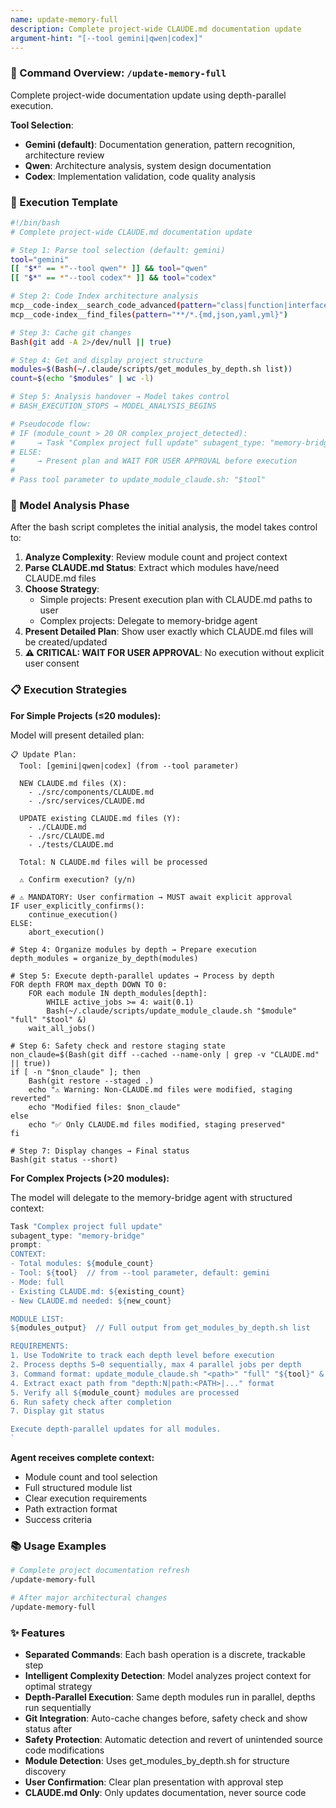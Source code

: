```yaml
---
name: update-memory-full
description: Complete project-wide CLAUDE.md documentation update
argument-hint: "[--tool gemini|qwen|codex]"
---
```


### 🚀 Command Overview: `/update-memory-full`

Complete project-wide documentation update using depth-parallel execution.

**Tool Selection**:
- **Gemini (default)**: Documentation generation, pattern recognition, architecture review
- **Qwen**: Architecture analysis, system design documentation
- **Codex**: Implementation validation, code quality analysis

### 📝 Execution Template

```bash
#!/bin/bash
# Complete project-wide CLAUDE.md documentation update

# Step 1: Parse tool selection (default: gemini)
tool="gemini"
[[ "$*" == *"--tool qwen"* ]] && tool="qwen"
[[ "$*" == *"--tool codex"* ]] && tool="codex"

# Step 2: Code Index architecture analysis
mcp__code-index__search_code_advanced(pattern="class|function|interface", file_pattern="**/*.{ts,js,py}")
mcp__code-index__find_files(pattern="**/*.{md,json,yaml,yml}")

# Step 3: Cache git changes
Bash(git add -A 2>/dev/null || true)

# Step 4: Get and display project structure
modules=$(Bash(~/.claude/scripts/get_modules_by_depth.sh list))
count=$(echo "$modules" | wc -l)

# Step 5: Analysis handover → Model takes control
# BASH_EXECUTION_STOPS → MODEL_ANALYSIS_BEGINS

# Pseudocode flow:
# IF (module_count > 20 OR complex_project_detected):
#     → Task "Complex project full update" subagent_type: "memory-bridge"
# ELSE:
#     → Present plan and WAIT FOR USER APPROVAL before execution
#
# Pass tool parameter to update_module_claude.sh: "$tool"
```

### 🧠 Model Analysis Phase

After the bash script completes the initial analysis, the model takes control to:

1. **Analyze Complexity**: Review module count and project context
2. **Parse CLAUDE.md Status**: Extract which modules have/need CLAUDE.md files
3. **Choose Strategy**:
   - Simple projects: Present execution plan with CLAUDE.md paths to user
   - Complex projects: Delegate to memory-bridge agent
4. **Present Detailed Plan**: Show user exactly which CLAUDE.md files will be created/updated
5. **⚠️ CRITICAL: WAIT FOR USER APPROVAL**: No execution without explicit user consent

### 📋 Execution Strategies

**For Simple Projects (≤20 modules):**

Model will present detailed plan:
```
📋 Update Plan:
  Tool: [gemini|qwen|codex] (from --tool parameter)

  NEW CLAUDE.md files (X):
    - ./src/components/CLAUDE.md
    - ./src/services/CLAUDE.md

  UPDATE existing CLAUDE.md files (Y):
    - ./CLAUDE.md
    - ./src/CLAUDE.md
    - ./tests/CLAUDE.md

  Total: N CLAUDE.md files will be processed

  ⚠️ Confirm execution? (y/n)
```

```pseudo
# ⚠️ MANDATORY: User confirmation → MUST await explicit approval  
IF user_explicitly_confirms():
    continue_execution()
ELSE:
    abort_execution()

# Step 4: Organize modules by depth → Prepare execution
depth_modules = organize_by_depth(modules)

# Step 5: Execute depth-parallel updates → Process by depth
FOR depth FROM max_depth DOWN TO 0:
    FOR each module IN depth_modules[depth]:
        WHILE active_jobs >= 4: wait(0.1)
        Bash(~/.claude/scripts/update_module_claude.sh "$module" "full" "$tool" &)
    wait_all_jobs()

# Step 6: Safety check and restore staging state
non_claude=$(Bash(git diff --cached --name-only | grep -v "CLAUDE.md" || true))
if [ -n "$non_claude" ]; then
    Bash(git restore --staged .)
    echo "⚠️ Warning: Non-CLAUDE.md files were modified, staging reverted"
    echo "Modified files: $non_claude"
else
    echo "✅ Only CLAUDE.md files modified, staging preserved"
fi

# Step 7: Display changes → Final status
Bash(git status --short)
```

**For Complex Projects (>20 modules):**

The model will delegate to the memory-bridge agent with structured context:

```javascript
Task "Complex project full update"
subagent_type: "memory-bridge"
prompt: `
CONTEXT:
- Total modules: ${module_count}
- Tool: ${tool}  // from --tool parameter, default: gemini
- Mode: full
- Existing CLAUDE.md: ${existing_count}
- New CLAUDE.md needed: ${new_count}

MODULE LIST:
${modules_output}  // Full output from get_modules_by_depth.sh list

REQUIREMENTS:
1. Use TodoWrite to track each depth level before execution
2. Process depths 5→0 sequentially, max 4 parallel jobs per depth
3. Command format: update_module_claude.sh "<path>" "full" "${tool}" &
4. Extract exact path from "depth:N|path:<PATH>|..." format
5. Verify all ${module_count} modules are processed
6. Run safety check after completion
7. Display git status

Execute depth-parallel updates for all modules.
`
```

**Agent receives complete context:**
- Module count and tool selection
- Full structured module list
- Clear execution requirements
- Path extraction format
- Success criteria


### 📚 Usage Examples

```bash
# Complete project documentation refresh
/update-memory-full

# After major architectural changes
/update-memory-full
```

### ✨ Features

- **Separated Commands**: Each bash operation is a discrete, trackable step
- **Intelligent Complexity Detection**: Model analyzes project context for optimal strategy
- **Depth-Parallel Execution**: Same depth modules run in parallel, depths run sequentially
- **Git Integration**: Auto-cache changes before, safety check and show status after
- **Safety Protection**: Automatic detection and revert of unintended source code modifications
- **Module Detection**: Uses get_modules_by_depth.sh for structure discovery
- **User Confirmation**: Clear plan presentation with approval step
- **CLAUDE.md Only**: Only updates documentation, never source code